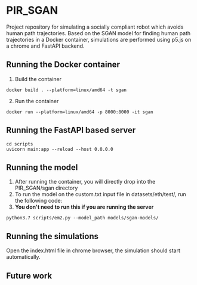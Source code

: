 # PIR_SGAN

Project repository for simulating a socially compliant robot which avoids human path trajectories. 
Based on the SGAN model for finding human path trajectories in a Docker container, simulations are performed using p5.js on a chrome and FastAPI backend.

## Running the Docker container
1. Build the container 
```
docker build . --platform=linux/amd64 -t sgan
```
2. Run the container 
```
docker run --platform=linux/amd64 -p 8000:8000 -it sgan
```

## Running the FastAPI based server
```
cd scripts
uvicorn main:app --reload --host 0.0.0.0
```

## Running the model
1. After running the container, you will directly drop into the PIR_SGAN/sgan directory
2. To run the model on the custom.txt input file in datasets/eth/test/, run the following code:
3. **You don't need to run this if you are running the server**
```
python3.7 scripts/em2.py --model_path models/sgan-models/
```

## Running the simulations
Open the index.html file in chrome browser, the simulation should start automatically.


## Future work
